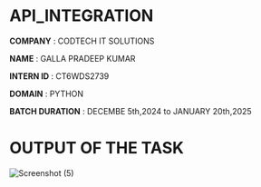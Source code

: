# API_INTEGRATION

**COMPANY** : CODTECH IT SOLUTIONS

**NAME** : GALLA PRADEEP KUMAR

**INTERN ID** : CT6WDS2739

**DOMAIN** : PYTHON

**BATCH DURATION** : DECEMBE 5th,2024 to JANUARY 20th,2025

# OUTPUT OF THE TASK

![Screenshot (5)](https://github.com/user-attachments/assets/ffd91c37-4eea-4df6-977b-6d942648fe62)
